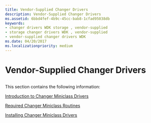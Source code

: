 ```yaml
---
title: Vendor-Supplied Changer Drivers
description: Vendor-Supplied Changer Drivers
ms.assetid: 6bbd4fef-4b9c-45cc-bab8-1cfad95038db
keywords:
- changer drivers WDK storage , vendor-supplied
- storage changer drivers WDK , vendor-supplied
- vendor-supplied changer drivers WDK
ms.date: 04/20/2017
ms.localizationpriority: medium
---
```


# Vendor-Supplied Changer Drivers


## <span id="ddk_vendor_supplied_changer_drivers_kg"></span><span id="DDK_VENDOR_SUPPLIED_CHANGER_DRIVERS_KG"></span>


This section contains the following information:

[Introduction to Changer Miniclass Drivers](introduction-to-changer-miniclass-drivers.md)

[Required Changer Miniclass Routines](required-changer-miniclass-routines.md)

[Installing Changer Miniclass Drivers](installing-changer-miniclass-drivers.md)

 

 




